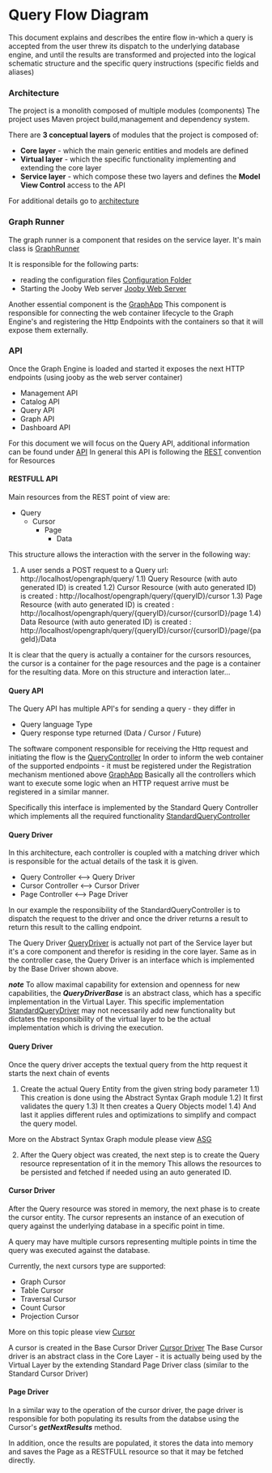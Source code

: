 # Query Flow Diagram

This document explains and describes the entire flow in-which a query is accepted from the user threw its 
dispatch to the underlying database engine, and until the results are transformed and projected into the logical schematic 
structure and the specific query instructions (specific fields and aliases)

### Architecture

The project is a monolith composed of multiple modules (components)
The project uses Maven project build,management and dependency system.

There are **3 conceptual layers** of modules that the project is composed of:
- **Core layer** - which the main generic entities and models are defined
- **Virtual layer** - which the specific functionality implementing and extending the core layer
- **Service layer** - which compose these two layers and defines the **Model View Control** access to the API

For additional details go to [architecture](Architecture.md)

### Graph Runner
The graph runner is a component that resides on the service layer. It's main class is [GraphRunner](../../../opengraph-services/src/main/java/org/opensearch/graph/services/GraphRunner.java) 

It is responsible for the following parts:

 - reading the configuration files [Configuration Folder](../../../opengraph-services/src/test/conf) 
 - Starting the Jooby Web server [Jooby Web Server](https://github.com/jooby-project/jooby)

Another essential component is the [GraphApp](../../../opengraph-services/src/main/java/org/opensearch/graph/services/GraphApp.java)
This component is responsible for connecting the web container lifecycle to the Graph Engine's and registering the Http Endpoints
with the containers so that it will expose them externally.

### API

Once the Graph Engine is loaded and started it exposes the next HTTP endpoints (using jooby as the web server container)

 - Management API
 - Catalog API
 - Query API
 - Graph API
 - Dashboard API

For this document we will focus on the Query API, additional information can be found under [API](Api.md)
In general this API is following the [REST](https://en.wikipedia.org/wiki/Representational_state_transfer) convention for Resources 

#### RESTFULL API

Main resources from the REST point of view are:

 - Query
   - Cursor
     - Page
       - Data

 This structure allows the interaction with the server in the following way:
 
 1) A user sends a POST request to a Query url: http://localhost/opengraph/query/
    1.1) Query Resource (with auto generated ID) is created
    1.2) Cursor Resource (with auto generated ID) is created : http://localhost/opengraph/query/{queryID}/cursor
    1.3) Page Resource (with auto generated ID) is created : http://localhost/opengraph/query/{queryID}/cursor/{cursorID}/page
    1.4) Data Resource (with auto generated ID) is created : http://localhost/opengraph/query/{queryID}/cursor/{cursorID}/page/{pageId}/Data

It is clear that the query is actually a container for the cursors resources, the cursor is a container for the page resources and the page is a container for the resulting data.
More on this structure and interaction later...

 
#### Query API
The Query API has multiple API's for sending a query - they differ in
 - Query language Type
 - Query response type returned (Data / Cursor / Future)

The software component responsible for receiving the Http request and initiating the flow is the [QueryController](../../../opengraph-services/src/main/java/org/opensearch/graph/services/controllers/QueryController.java)
In order to inform the web container of the supported endpoints - it must be registered under the Registration mechanism mentioned above [GraphApp](../../../opengraph-services/src/main/java/org/opensearch/graph/services/GraphApp.java)
Basically all the controllers which want to execute some logic when an HTTP request arrive must be registered in a similar manner. 

Specifically this interface is implemented by the Standard Query Controller which implements all the required functionality [StandardQueryController](../../../opengraph-services/src/main/java/org/opensearch/graph/services/controllers/StandardQueryController.java) 

#### Query Driver
In this architecture, each controller is coupled with a matching driver which is responsible for the actual details of the task it is given.

  - Query Controller <--> Query Driver
  - Cursor Controller <--> Cursor Driver
  - Page Controller <--> Page Driver

In our example the responsibility of the StandardQueryController is to dispatch the request to the driver and once the driver returns a result to return this result to the calling endpoint.

The Query Driver [QueryDriver](../../../opengraph-core/src/main/java/org/opensearch/graph/dispatcher/driver/QueryDriverBase.java) is actually not part of the Service layer but it's a core component and therefor is residing in the core layer.
Same as in the controller case, the Query Driver is an interface which is implemented by the Base Driver shown above.

**_note_** 
To allow maximal capability for extension and openness for new capabilities, the **_QueryDriverBase_** is an abstract class, which has a specific implementation in the Virtual Layer.
This specific implementation [StandardQueryDriver](../../../virtualize/virtual-core/src/main/java/org/opensearch/graph/core/driver/StandardQueryDriver.java) may not necessarily add new functionality but dictates the responsibility of
the virtual layer to be the actual implementation which is driving the execution.


#### Query Driver 

Once the query driver accepts the textual query from the http request it starts the next chain of events

1) Create the actual Query Entity from the given string body parameter
  1.1) This creation is done using the Abstract Syntax Graph module
  1.2) It first validates the query
  1.3) It then creates a Query Objects model
  1.4) And last it applies different rules and optimizations to simplify and compact the query model.
 
  More on the Abstract Syntax Graph module please view [ASG](ASG-AbstractSyntaxGraph.md)

2) After the Query object was created, the next step is to create the Query resource representation of it in the memory
   This allows the resources to be persisted and fetched if needed using an auto generated ID. 

#### Cursor Driver

After the Query resource was stored in memory, the next phase is to create the cursor entity.
The cursor represents an instance of an execution of query against the underlying database in a specific point in time.

A query may have multiple cursors representing multiple points in time the query was executed against the database.

Currently, the next cursors type are supported: 
 
 - Graph Cursor
 - Table Cursor
 - Traversal Cursor
 - Count Cursor
 - Projection Cursor

More on this topic please view [Cursor](Cursor.md)

A cursor is created in the Base Cursor Driver [Cursor Driver](../../../opengraph-core/src/main/java/org/opensearch/graph/dispatcher/driver/QueryDriverBase.java)
The Base Cursor driver is an abstract class in the Core Layer - it is actually being used by the Virtual Layer by the extending Standard Page Driver class (similar to the Standard Cursor Driver)

#### Page Driver

In a similar way to the operation of the cursor driver, the page driver is responsible for both populating its results from the databse using
the Cursor's _**getNextResults**_ method.

In addition, once the results are populated, it stores the data into memory and saves the Page as a RESTFULL resource so that it may be fetched directly.


